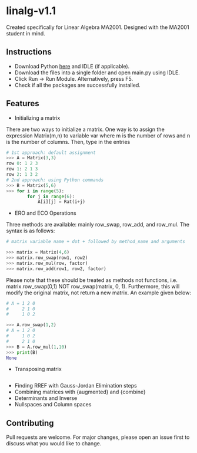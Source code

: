 # linalg-v1.1
Created specifically for Linear Algebra MA2001. Designed with the MA2001 student in mind.

## Instructions
- Download Python [here](https://www.python.org/downloads/) and IDLE (if applicable).
- Download the files into a single folder and open main.py using IDLE.
- Click Run -> Run Module. Alternatively, press F5.
- Check if all the packages are successfully installed.

## Features
- Initializing a matrix

There are two ways to initialize a matrix. One way is to assign the expression Matrix(m,n) to variable var where m is the number of rows and n is the number of columns. Then, type in the entries
```python
# 1st approach: default assignment 
>>> A = Matrix(3,3)
row 0: 1 2 3
row 1: 2 1 3
row 2: 1 3 2
# 2nd approach: using Python commands
>>> B = Matrix(5,6)
>>> for i in range(5):
        for j in range(6):
            A[i][j] = Rat(i+j)
```
- ERO and ECO Operations

Three methods are available: mainly row_swap, row_add, and row_mul. The syntax is as follows:
```python
# matrix variable name + dot + followed by method_name and arguments

>>> matrix = Matrix(4,6)
>>> matrix.row_swap(row1, row2)
>>> matrix.row_mul(row, factor)
>>> matrix.row_add(row1, row2, factor)
```
Please note that these should be treated as methods not functions, i.e. matrix.row_swap(0,1) NOT row_swap(matrix, 0, 1). Furthermore, this will modify the original matrix, not return a new matrix. An example given below:
```python
# A = 1 2 0
#     2 1 0
#     1 0 2

>>> A.row_swap(1,2)
# A = 1 2 0
#     1 0 2
#     2 1 0
>>> B = A.row_mul(1,10)
>>> print(B)
None

```
- Transposing matrix
```python

```
- Finding RREF with Gauss-Jordan Elimination steps
- Combining matrices with {augmented} and {combine}
- Determinants and Inverse
- Nullspaces and Column spaces

## Contributing
Pull requests are welcome. For major changes, please open an issue first to discuss what you would like to change.
